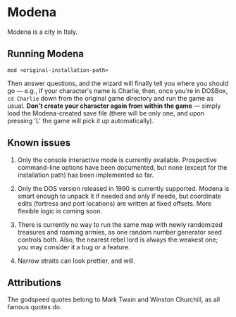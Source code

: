 # Modena

Modena is a city in Italy.

## Running Modena

`mod <original-installation-path>`

Then answer questions, and the wizard will finally tell you where you should go — e.g., if your character's name is
Charlie, then, once you're in DOSBox, `cd Charlie` down from the original game directory and run the game as usual.
**Don't create your character again from within the game** — simply load the Modena-created save file (there will be
only one, and upon pressing 'L' the game will pick it up automatically).

## Known issues

1. Only the console interactive mode is currently available. Prospective command-line options have been documented,
but none (except for the installation path) has been implemented so far.

2. Only the DOS version released in 1990 is currently supported. Modena is smart enough to unpack it if needed and only if
neede, but coordinate edits (fortress and port locations) are written at fixed offsets. More flexible logic is coming soon.

3. There is currently no way to run the same map with newly randomized treasures and roaming armies, as one random number
generator seed controls both. Also, the nearest rebel lord is always the weakest one; you may consider it a bug or a feature.

4. Narrow straits can look prettier, and will.

## Attributions

The godspeed quotes belong to Mark Twain and Winston Churchill, as all famous quotes do.
